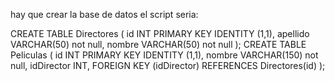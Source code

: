 hay que crear la base de datos
el script seria:

CREATE TABLE Directores (
	id INT PRIMARY KEY IDENTITY (1,1),
	apellido VARCHAR(50) not null,
	nombre VARCHAR(50) not null
);
CREATE TABLE Peliculas (
	id INT PRIMARY KEY IDENTITY (1,1),
	nombre VARCHAR(150) not null,
	idDirector INT,
	FOREIGN KEY (idDirector) REFERENCES Directores(id)
);
